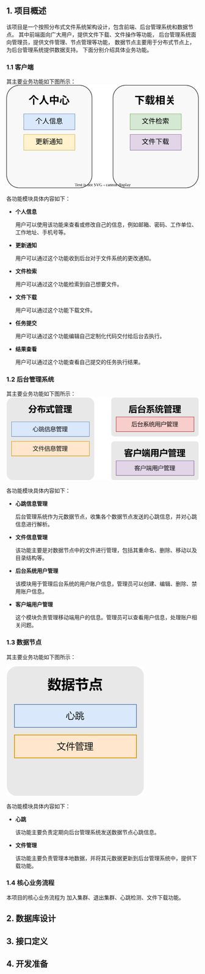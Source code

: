 ## 1. 项目概述

该项目是一个按照分布式文件系统架构设计，包含前端、后台管理系统和数据节点。
其中前端面向广大用户，提供文件下载、文件操作等功能，
后台管理系统面向管理员，提供文件管理、节点管理等功能，
数据节点主要用于分布式节点上，为后台管理系统提供数据支持。
下面分别介绍具体业务功能。

### 1.1 客户端
其主要业务功能如下图所示：
![](imgs/客户端-业务功能.drawio.svg)


各功能模块具体内容如下：

- **个人信息**

    用户可以使用该功能来查看或修改自己的信息，例如邮箱、密码、工作单位、工作地址、手机号等。

- **更新通知**

    用户可以通过这个功能收到后台对于文件系统的更改通知。

- **文件检索**
    
    用户可以通过这个功能检索到自己想要文件。

- **文件下载**

    用户可以通过这个功能下载文件。

- **任务提交**

    用户可以通过这个功能编辑自己定制化代码交付给后台去执行。 

- **结果查看**

    用户可以通过这个功能查看自己提交的任务执行结果。

### 1.2 后台管理系统

其主要业务功能如下图所示：
![](imgs/后台-业务功能.drawio.svg)

各功能模块具体内容如下：

- **心跳信息管理**

    后台管理系统作为元数据节点，收集各个数据节点发送的心跳信息，并对心跳信息进行解析。

- **文件信息管理**

    该功能主要是对数据节点中的文件进行管理，包括其重命名、删除、移动以及目录结构等。

- **后台系统用户管理**

  该模块用于管理后台系统的用户账户信息，管理员可以创建、编辑、删除、禁用账户信息。

- **客户端用户管理**

  这个模块负责管理移动端用户的信息。管理员可以查看用户信息，处理账户相关问题。

### 1.3 数据节点

其主要业务功能如下图所示：


![](imgs/数据节点-业务功能.drawio.svg)

各功能模块具体内容如下：

- **心跳**

    该功能主要负责定期向后台管理系统发送数据节点心跳信息。

- **文件管理**

    该功能主要负责管理本地数据，并将其元数据更新到后台管理系统中，提供下载功能。

### 1.4 核心业务流程

本项目的核心业务流程为 加入集群、退出集群、心跳检测、文件下载功能。


## 2. 数据库设计

## 3. 接口定义

## 4. 开发准备
